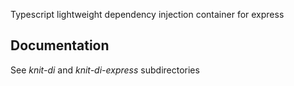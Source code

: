 Typescript lightweight dependency injection container for express

## Documentation

See _knit-di_ and _knit-di-express_ subdirectories
